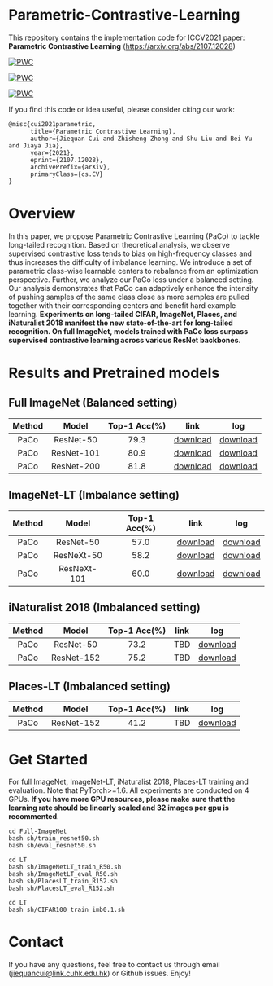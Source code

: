 # Parametric-Contrastive-Learning
This repository contains the implementation code for ICCV2021 paper:  
**Parametric Contrastive Learning** (https://arxiv.org/abs/2107.12028)  

[![PWC](https://img.shields.io/endpoint.svg?url=https://paperswithcode.com/badge/parametric-contrastive-learning/long-tail-learning-on-imagenet-lt)](https://paperswithcode.com/sota/long-tail-learning-on-imagenet-lt?p=parametric-contrastive-learning)    

[![PWC](https://img.shields.io/endpoint.svg?url=https://paperswithcode.com/badge/parametric-contrastive-learning/long-tail-learning-on-inaturalist-2018)](https://paperswithcode.com/sota/long-tail-learning-on-inaturalist-2018?p=parametric-contrastive-learning)           

[![PWC](https://img.shields.io/endpoint.svg?url=https://paperswithcode.com/badge/parametric-contrastive-learning/long-tail-learning-on-places-lt)](https://paperswithcode.com/sota/long-tail-learning-on-places-lt?p=parametric-contrastive-learning)    

If you find this code or idea useful, please consider citing our work:
```
@misc{cui2021parametric,
      title={Parametric Contrastive Learning}, 
      author={Jiequan Cui and Zhisheng Zhong and Shu Liu and Bei Yu and Jiaya Jia},
      year={2021},
      eprint={2107.12028},
      archivePrefix={arXiv},
      primaryClass={cs.CV}
}
```

# Overview

In this paper, we propose Parametric Contrastive Learning (PaCo) to tackle long-tailed recognition. Based on theoretical analysis, we observe supervised contrastive loss tends to bias on high-frequency classes and thus increases the difficulty of imbalance learning. We introduce a set of parametric class-wise learnable centers to rebalance from an optimization perspective. Further, we analyze our PaCo loss under a balanced setting. Our analysis demonstrates that PaCo can adaptively enhance the intensity of pushing samples of the same class close as more samples are pulled together with their corresponding centers and benefit hard example learning. **Experiments on long-tailed CIFAR, ImageNet, Places, and iNaturalist 2018 manifest the new state-of-the-art for long-tailed recognition. On full ImageNet, models trained with PaCo loss surpass supervised contrastive learning across various ResNet backbones**.


# Results and Pretrained models
## Full ImageNet (Balanced setting)

 | Method | Model | Top-1 Acc(%) | link | log |  
 | :---: | :---: | :---: | :---: | :---: |
 | PaCo  | ResNet-50  | 79.3 | [download](https://drive.google.com/file/d/1fBbTWJlM3knjN0SIjrLhQw_TeUuoHsOe/view?usp=sharing) | [download](https://drive.google.com/file/d/1G_oTmBxAxwZdIa4YJSCJ-lYslwvsBMiF/view?usp=sharing) |
 | PaCo  | ResNet-101 | 80.9 | [download](https://drive.google.com/file/d/18lAQu33eN4pzhOi6lSmvfK6ORvD0gMGg/view?usp=sharing) | [download](https://drive.google.com/file/d/1axS5ryB-MjoKBRN4N9lVHyLQ2pOfKgMw/view?usp=sharing) |
 | PaCo  | ResNet-200 | 81.8 | [download](https://drive.google.com/file/d/14ZOI8tdUMGZFp08QfYog-aRr541psmur/view?usp=sharing) | [download](https://drive.google.com/file/d/18RNyK9HHSeQOQj69YUX_5Seq_PdGWavv/view?usp=sharing) | 
 
## ImageNet-LT (Imbalance setting)
 | Method | Model | Top-1 Acc(%) | link | log | 
 | :---: | :---: | :---: | :---: | :---: |
 | PaCo  | ResNet-50   | 57.0 | [download](https://drive.google.com/file/d/1a73Ez_k47S2hmD_0L-sLH0OEhxK8SpQt/view?usp=sharing) | [download](https://drive.google.com/file/d/1NmynVzdkSye0FNEEyHSFF1oMc6q2wypJ/view?usp=sharing) |
 | PaCo  | ResNeXt-50  | 58.2 | [download](https://drive.google.com/file/d/1J7pvp-CWx7e2hPFNa1a05Oy9igHSe1eM/view?usp=sharing) | [download](https://drive.google.com/file/d/1ssvsA-xG2oj5wUwmC-Gu_pVZdg9POp7R/view?usp=sharing) |
 | PaCo  | ResNeXt-101 | 60.0 | [download](https://drive.google.com/file/d/1k14zhOwF8NBTb17mUN_UAGBkIIZsVBCV/view?usp=sharing) | [download](https://drive.google.com/file/d/1ZVwUKFb9AozaNKb8aSUXLCy27LgE7Kt2/view?usp=sharing) |
 
 ## iNaturalist 2018 (Imbalanced setting)
 | Method | Model | Top-1 Acc(%) | link |  log |
 | :---: | :---: | :---: | :---: | :---: |
 | PaCo  | ResNet-50   | 73.2 | TBD | [download](https://drive.google.com/file/d/1oYMqMcE9uC1pXwEOapB7zoha6Pjj7WO4/view?usp=sharing) |
 | PaCo  | ResNet-152  | 75.2 | TBD | [download](https://drive.google.com/file/d/1i5g10hlgNiPWOZ1zHn0wAhNag5F1ak9F/view?usp=sharing) |
 
 ## Places-LT (Imbalanced setting)
  | Method | Model | Top-1 Acc(%) | link | log | 
 | :---: | :---: | :---: | :---: | :---: |
 | PaCo  | ResNet-152   | 41.2 | TBD | [download](https://drive.google.com/file/d/1kwu8AB5slPZLRm3OI-k3Jd6p22yMOThW/view?usp=sharing) |
 
# Get Started
For full ImageNet, ImageNet-LT, iNaturalist 2018, Places-LT training and evaluation. Note that PyTorch>=1.6. All experiments are conducted on 4 GPUs. **If you have more GPU resources, please make sure that the learning rate should be linearly scaled and 32 images per gpu is recommented**.
```
cd Full-ImageNet
bash sh/train_resnet50.sh
bash sh/eval_resnet50.sh

cd LT
bash sh/ImageNetLT_train_R50.sh
bash sh/ImageNetLT_eval_R50.sh
bash sh/PlacesLT_train_R152.sh
bash sh/PlacesLT_eval_R152.sh

cd LT
bash sh/CIFAR100_train_imb0.1.sh
```

# Contact
If you have any questions, feel free to contact us through email (jiequancui@link.cuhk.edu.hk) or Github issues. Enjoy!
 
 
 
 

